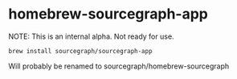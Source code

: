 # homebrew-sourcegraph-app

NOTE: This is an internal alpha. Not ready for use.

`brew install sourcegraph/sourcegraph-app`

Will probably be renamed to sourcegraph/homebrew-sourcegraph
